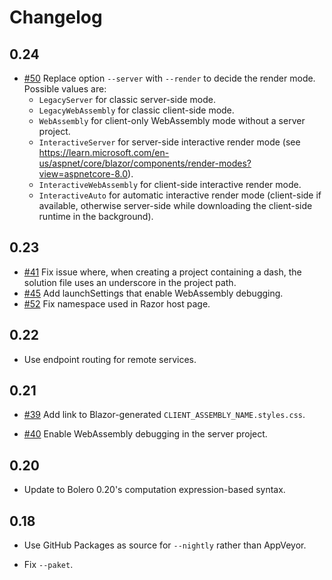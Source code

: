 # Changelog

## 0.24

* [#50](https://github.com/fsbolero/Template/issues/50) Replace option `--server` with `--render` to decide the render mode. Possible values are:
    * `LegacyServer` for classic server-side mode.
    * `LegacyWebAssembly` for classic client-side mode.
    * `WebAssembly` for client-only WebAssembly mode without a server project.
    * `InteractiveServer` for server-side interactive render mode (see https://learn.microsoft.com/en-us/aspnet/core/blazor/components/render-modes?view=aspnetcore-8.0).
    * `InteractiveWebAssembly` for client-side interactive render mode.
    * `InteractiveAuto` for automatic interactive render mode (client-side if available, otherwise server-side while downloading the client-side runtime in the background).

## 0.23

* [#41](https://github.com/fsbolero/Template/issues/41) Fix issue where, when creating a project containing a dash, the solution file uses an underscore in the project path.
* [#45](https://github.com/fsbolero/Template/issues/45) Add launchSettings that enable WebAssembly debugging.
* [#52](https://github.com/fsbolero/Template/issues/52) Fix namespace used in Razor host page.

## 0.22

* Use endpoint routing for remote services.

## 0.21

* [#39](https://github.com/fsbolero/Template/issues/39) Add link to Blazor-generated `CLIENT_ASSEMBLY_NAME.styles.css`.

* [#40](https://github.com/fsbolero/Template/issues/40) Enable WebAssembly debugging in the server project.

## 0.20

* Update to Bolero 0.20's computation expression-based syntax.

## 0.18

* Use GitHub Packages as source for `--nightly` rather than AppVeyor.

* Fix `--paket`.
